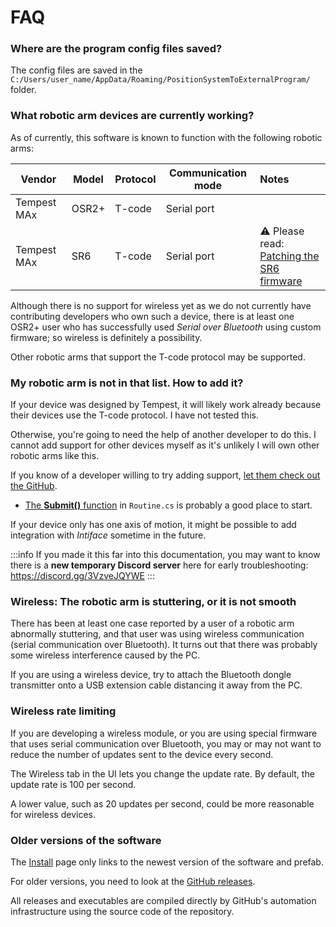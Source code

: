 ﻿---
sidebar_position: 80
---

# FAQ

### Where are the program config files saved?

The config files are saved in the `C:/Users/user_name/AppData/Roaming/PositionSystemToExternalProgram/` folder.

### What robotic arm devices are currently working?

As of currently, this software is known to function with the following robotic arms:

| Vendor      | Model | Protocol | Communication mode | Notes                                                                                              |
|-------------|-------|----------|--------------------|:---------------------------------------------------------------------------------------------------|
| Tempest MAx | OSR2+ | T-code   | Serial port        |                                                                                                    |
| Tempest MAx | SR6   | T-code   | Serial port        | ⚠️ Please read:<br/>[Patching the SR6 firmware](./firmware-patches#patching-the-sr6-firmware-file) |

Although there is no support for wireless yet as we do not currently have contributing developers who own such a device,
there is at least one OSR2+ user who has successfully used *Serial over Bluetooth* using custom firmware; so wireless is definitely a possibility.

Other robotic arms that support the T-code protocol may be supported.

### My robotic arm is not in that list. How to add it?

If your device was designed by Tempest, it will likely work already because <!--UNKNOWN-PRONOUN-->their devices
use the T-code protocol. I have not tested this.

Otherwise, you're going to need the help of another developer to do this.
I cannot add support for other devices myself as it's unlikely I will own other robotic arms like this.

If you know of a developer willing to try adding support, [let them check out the GitHub](https://github.com/hai-vr/position-system-to-external-program/).
- [The **Submit()** function](https://github.com/hai-vr/position-system-to-external-program/blob/main/application-loop/Routine.cs) in `Routine.cs` is probably a good place to start.

If your device only has one axis of motion, it might be possible to add integration with *Intiface* sometime in the future.

:::info
If you made it this far into this documentation, you may want to know there is a **new temporary Discord server** here for early troubleshooting:
https://discord.gg/3VzveJQYWE
:::

### Wireless: The robotic arm is stuttering, or it is not smooth

There has been at least one case reported by a user of a robotic arm abnormally stuttering, and that user was using
wireless communication (serial communication over Bluetooth). It turns out that there was probably some wireless interference
caused by the PC.

If you are using a wireless device, try to attach the Bluetooth dongle transmitter onto a USB extension cable
distancing it away from the PC.

### Wireless rate limiting

If you are developing a wireless module, or you are using special firmware that uses serial communication over Bluetooth,
you may or may not want to reduce the number of updates sent to the device every second.

The Wireless tab in the UI lets you change the update rate. By default, the update rate is 100 per second.

A lower value, such as 20 updates per second, could be more reasonable for wireless devices.

### Older versions of the software

The [Install](./install) page only links to the newest version of the software and prefab.

For older versions, you need to look at the [GitHub releases](https://github.com/hai-vr/position-system-to-external-program/releases).

All releases and executables are compiled directly by GitHub's automation infrastructure using the source code of the repository.
